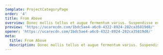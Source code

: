 ```yaml
---
template: ProjectCategoryPage
order: '4'
title: From Above
overview: Donec mollis tellus et augue fermentum varius. Suspendisse eu ante nisi. Fusce laoreet ante risus, ornare fermentum mi placerat ac. Nulla facilisi. Interdum et malesuada fames ac ante ipsum primis in faucibus.
preview: 'https://ucarecdn.com/1bdc5ae4-a6c0-4322-8924-282ca35819d8/'
opener: 'https://ucarecdn.com/1bdc5ae4-a6c0-4322-8924-282ca35819d8/'
meta:
  title: From Above
  description: Donec mollis tellus et augue fermentum varius. Suspendisse eu ante nisi. Fusce laoreet ante risus, ornare fermentum mi placerat ac. Nulla facilisi. Interdum et malesuada fames ac ante ipsum primis in faucibus.
---
```

